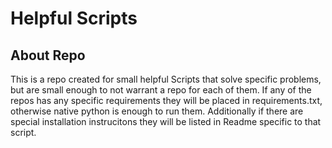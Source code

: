 # Helpful Scripts

## About Repo

This is a repo created for small helpful Scripts that solve specific problems, but are small enough to not warrant a repo for each of them. If any of the repos has any specific requirements they will be placed in requirements.txt, otherwise native python is enough to run them. Additionally if there are special installation instrucitons they will be listed in Readme specific to that script.